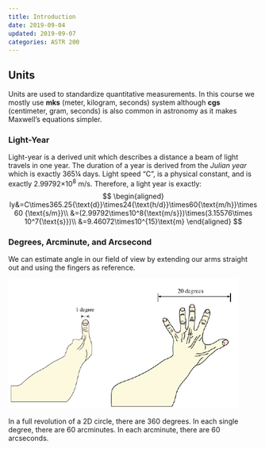 ```yaml
---
title: Introduction
date: 2019-09-04
updated: 2019-09-07
categories: ASTR 200
---
```


## Units

Units are used to standardize quantitative measurements. In this course we mostly use **mks** (meter, kilogram, seconds) system although **cgs** (centimeter, gram, seconds) is also common in astronomy as it makes Maxwell’s equations simpler.

### Light-Year

Light-year is a derived unit which describes a distance a beam of light travels in one year. The duration of a year is derived from the *Julian year* which is exactly 365&frac14; days. Light speed “C”, is a physical constant, and is exactly 2.99792&times;10<sup>8</sup> m/s. Therefore, a light year is exactly:
$$
\begin{aligned}
ly&=C\times365.25{\text{d}}\times24{\text{h/d}}\times60{\text{m/h}}\times 60 {\text{s/m}}\\
&=(2.99792\times10^8{\text{m/s}})\times(3.15576\times 10^7{\text{s}})\\
&=9.46072\times10^{15}\text{m}
\end{aligned}
$$

### Degrees, Arcminute, and Arcsecond

We can estimate angle in our field of view by extending our arms straight out and using the fingers as reference.

![1567902994871](assets/Untitled/1567902994871.png)

In a full revolution of a 2D circle, there are 360 degrees. In each single degree, there are 60 arcminutes. In each arcminute, there are 60 arcseconds.

